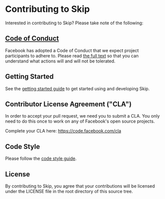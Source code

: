 # Contributing to Skip

Interested in contributing to Skip? Please take note of the following:

## [Code of Conduct](https://code.facebook.com/codeofconduct)

Facebook has adopted a Code of Conduct that we expect project participants to adhere to. Please read [the full text](https://code.facebook.com/codeofconduct) so that you can understand what actions will and will not be tolerated.

## Getting Started

See the [getting started guide](https://skiplang.com/docs/getting_started.html) to get started using and developing Skip.

## Contributor License Agreement ("CLA")

In order to accept your pull request, we need you to submit a CLA. You only need to do this once to work on any of Facebook's open source projects.

Complete your CLA here: <https://code.facebook.com/cla>

## Code Style

Please follow the [code style guide](docs/developers/README-style.md).

## License

By contributing to Skip, you agree that your contributions will be licensed under the LICENSE file in the root directory of this source tree.

